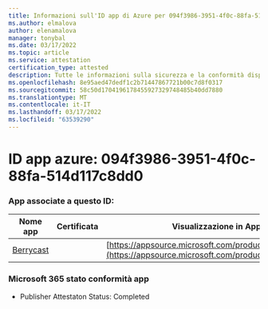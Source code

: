 ```yaml
---
title: Informazioni sull'ID app di Azure per 094f3986-3951-4f0c-88fa-514d117c8dd0
ms.author: elmalova
author: elenamalova
manager: tonybal
ms.date: 03/17/2022
ms.topic: article
ms.service: attestation
certification_type: attested
description: Tutte le informazioni sulla sicurezza e la conformità disponibili per 094f3986-3951-4f0c-88fa-514d117c8dd0.
ms.openlocfilehash: 8e95aed47dedf1c2b71447867721b00c7d8f0317
ms.sourcegitcommit: 58c50d1704196178455927329748485b40dd7880
ms.translationtype: MT
ms.contentlocale: it-IT
ms.lasthandoff: 03/17/2022
ms.locfileid: "63539290"
---
```

# <a name="azure-app-id-094f3986-3951-4f0c-88fa-514d117c8dd0"></a>ID app azure: 094f3986-3951-4f0c-88fa-514d117c8dd0


### <a name="apps-associated-with-this-id"></a>App associate a questo ID:
| **Nome app** | **Certificata** | **Visualizzazione in AppSource** |
|--------------|---------------|-----------------------|
| [Berrycast](../forward/WA200002798.md) |  | [https://appsource.microsoft.com/product/office/WA200002798](https://appsource.microsoft.com/product/office/WA200002798) |

### <a name="microsoft-365-app-compliance-status"></a>Microsoft 365 stato conformità app
- Publisher Attestaton Status: Completed
